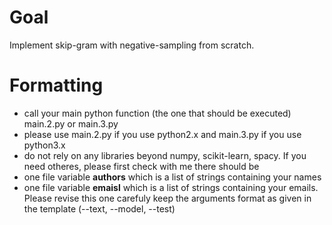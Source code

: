 # Goal
Implement skip-gram with negative-sampling from scratch. 
# Formatting
- call your main python function (the one that should be executed) main.2.py or main.3.py
- please use main.2.py if you use python2.x and main.3.py if you use python3.x
- do not rely on any libraries beyond numpy, scikit-learn, spacy. If you need otheres, please first check with me there should be
- one file variable __authors__ which is a list of strings containing your names
- one file variable __emaisl__ which is a list of strings containing your emails. Please revise this one carefuly keep the arguments format as given in the template (--text, --model, --test)
